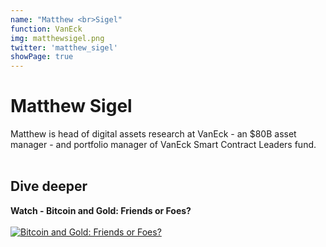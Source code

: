 ```yaml
---
name: "Matthew <br>Sigel"
function: VanEck
img: matthewsigel.png
twitter: 'matthew_sigel'
showPage: true
---
```


# Matthew Sigel
 
Matthew is head of digital assets research at VanEck - an $80B asset manager - and portfolio manager of VanEck Smart Contract Leaders fund.
<br><br>

## Dive deeper


<div class="grid grid-cols-2 gap-5">
<div class="p-3 my-2">

**Watch - Bitcoin and Gold: Friends or Foes?**  <br><br>
[![Bitcoin and Gold: Friends or Foes?](/content/sigel_gold.png)](https://www.vaneck.com/us/en/webinar-registration/?id=94329583800/)
</div>

</div>

<br>




